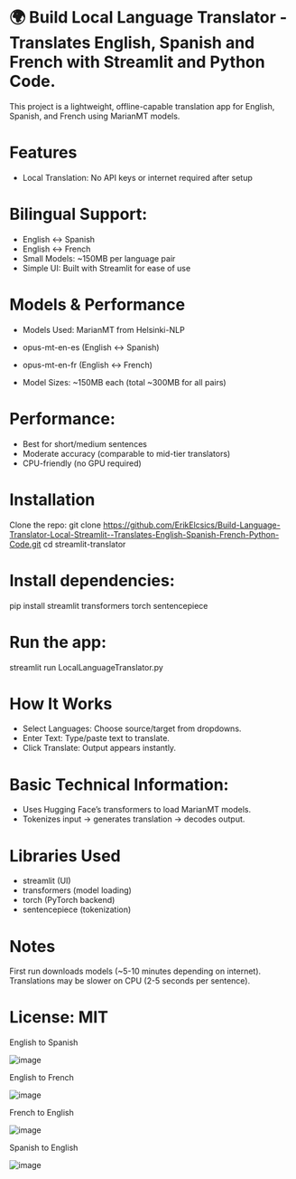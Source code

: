 # 🌍 Build Local Language Translator - Translates English, Spanish and French with Streamlit and Python Code.

This project is a lightweight, offline-capable translation app for English, Spanish, and French using MarianMT models.

# Features
- Local Translation: No API keys or internet required after setup

# Bilingual Support:
- English ↔ Spanish
- English ↔ French
- Small Models: ~150MB per language pair
- Simple UI: Built with Streamlit for ease of use

# Models & Performance
- Models Used: MarianMT from Helsinki-NLP

- opus-mt-en-es (English ↔ Spanish)
- opus-mt-en-fr (English ↔ French)

- Model Sizes: ~150MB each (total ~300MB for all pairs)

# Performance:
- Best for short/medium sentences
- Moderate accuracy (comparable to mid-tier translators)
- CPU-friendly (no GPU required)

# Installation
Clone the repo:
git clone https://github.com/ErikElcsics/Build-Language-Translator-Local-Streamlit--Translates-English-Spanish-French-Python-Code.git
cd streamlit-translator

# Install dependencies:
pip install streamlit transformers torch sentencepiece

# Run the app:
streamlit run LocalLanguageTranslator.py

# How It Works
- Select Languages: Choose source/target from dropdowns.
- Enter Text: Type/paste text to translate.
- Click Translate: Output appears instantly.

# Basic Technical Information:
- Uses Hugging Face’s transformers to load MarianMT models.
- Tokenizes input → generates translation → decodes output.

# Libraries Used
- streamlit (UI)
- transformers (model loading)
- torch (PyTorch backend)
- sentencepiece (tokenization)

# Notes
First run downloads models (~5-10 minutes depending on internet).
Translations may be slower on CPU (2-5 seconds per sentence).

# License: MIT

English to Spanish

![image](https://github.com/user-attachments/assets/87db213e-48b9-48e2-bc81-669a5cc6fc82)

English to French

![image](https://github.com/user-attachments/assets/036088b5-6527-4c42-a75a-767deaecb340)

French to English

![image](https://github.com/user-attachments/assets/a379a6dd-685f-4042-9cbc-e480b66ac36b)

Spanish to English

![image](https://github.com/user-attachments/assets/1d4a5e1d-996b-4b2b-afc3-17e548f3e6ae)










